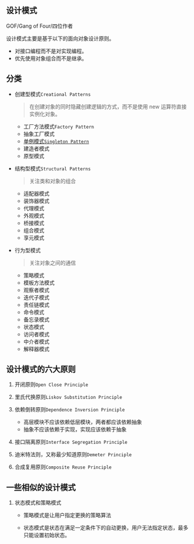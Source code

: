 ## 设计模式

GOF/Gang of Four/四位作者

设计模式主要是基于以下的面向对象设计原则。

* 对接口编程而不是对实现编程。
* 优先使用对象组合而不是继承。

## 分类

* 创建型模式```Creational Patterns```
    > 在创建对象的同时隐藏创建逻辑的方式，而不是使用 new 运算符直接实例化对象。

    * 工厂方法模式```Factory Pattern```
    * 抽象工厂模式
    * [单例模式```Singleton Pattern```](https://www.cnblogs.com/thomerson/p/16795927.html)
    * 建造者模式
    * 原型模式

* 结构型模式```Structural Patterns```
    > 关注类和对象的组合
    
    * 适配器模式
    * 装饰器模式
    * 代理模式
    * 外观模式
    * 桥接模式
    * 组合模式
    * 享元模式
    
* 行为型模式
    > 关注对象之间的通信

    * 策略模式
    * 模板方法模式
    * 观察者模式
    * 迭代子模式
    * 责任链模式
    * 命令模式
    * 备忘录模式
    * 状态模式
    * 访问者模式
    * 中介者模式
    * 解释器模式


## 设计模式的六大原则

1. 开闭原则```Open Close Principle```

2. 里氏代换原则```Liskov Substitution Principle```

3. 依赖倒转原则```Dependence Inversion Principle```
    * 高层模块不应该依赖低层模块，两者都应该依赖抽象
    * 抽象不应该依赖于实现，实现应该依赖于抽象

4. 接口隔离原则```Interface Segregation Principle```

5. 迪米特法则，又称最少知道原则```Demeter Principle```

6. 合成复用原则```Composite Reuse Principle```


## 一些相似的设计模式

1. 状态模式和策略模式

    * 策略模式是让用户指定更换的策略算法
    
    * 状态模式是状态在满足一定条件下的自动更换，用户无法指定状态，最多只能设置初始状态。 

    <!-- https://www.runoob.com/w3cnote/state-vs-strategy.html -->